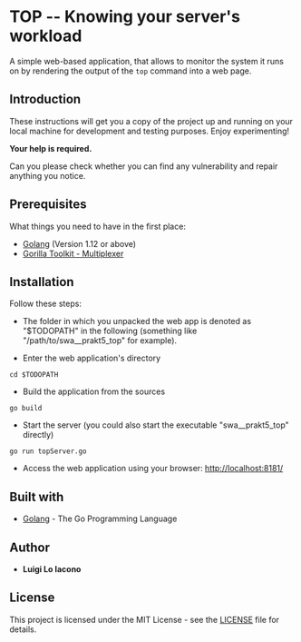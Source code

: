 # TOP -- Knowing your server's workload

A simple web-based application, that allows to monitor the system it runs on by rendering the output of the `top` command into a web page.

## Introduction

These instructions will get you a copy of the project up and running on your local machine for development and testing purposes. Enjoy experimenting!

**Your help is required.**

Can you please check whether you can find any vulnerability and repair anything you notice.

## Prerequisites

What things you need to have in the first place:

* [Golang](https://golang.org/) (Version 1.12 or above)
* [Gorilla Toolkit - Multiplexer](https://www.gorillatoolkit.org/pkg/mux)

## Installation

Follow these steps:

* The folder in which you unpacked the web app is denoted as "$TODOPATH" in the following (something like "/path/to/swa__prakt5_top" for example).

* Enter the web application's directory

```CLI
cd $TODOPATH
```

* Build the application from the sources

```CLI
go build
```

* Start the server (you could also start the executable "swa__prakt5_top" directly)

```CLI
go run topServer.go
```

* Access the web application using your browser: [http://localhost:8181/](http://localhost:8181/)

## Built with

* [Golang](https://www.golang.org/) - The Go Programming Language

## Author

* **Luigi Lo Iacono**

## License

This project is licensed under the MIT License - see the [LICENSE](LICENSE) file for details.
